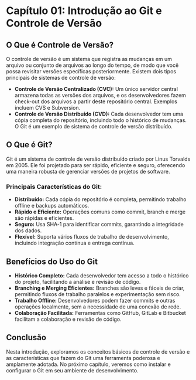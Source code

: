 # Capítulo 01: Introdução ao Git e Controle de Versão

## O Que é Controle de Versão?

O controle de versão é um sistema que registra as mudanças em um arquivo ou conjunto de arquivos ao longo do tempo, de modo que você possa revisitar versões específicas posteriormente. Existem dois tipos principais de sistemas de controle de versão:

- **Controle de Versão Centralizado (CVC):** Um único servidor central armazena todas as versões dos arquivos, e os desenvolvedores fazem check-out dos arquivos a partir deste repositório central. Exemplos incluem CVS e Subversion.
- **Controle de Versão Distribuído (CVD):** Cada desenvolvedor tem uma cópia completa do repositório, incluindo todo o histórico de mudanças. O Git é um exemplo de sistema de controle de versão distribuído.

## O Que é Git?

Git é um sistema de controle de versão distribuído criado por Linus Torvalds em 2005. Ele foi projetado para ser rápido, eficiente e seguro, oferecendo uma maneira robusta de gerenciar versões de projetos de software.

### Principais Características do Git:

- **Distribuído:** Cada cópia do repositório é completa, permitindo trabalho offline e backups automáticos.
- **Rápido e Eficiente:** Operações comuns como commit, branch e merge são rápidas e eficientes.
- **Seguro:** Usa SHA-1 para identificar commits, garantindo a integridade dos dados.
- **Flexível:** Suporta vários fluxos de trabalho de desenvolvimento, incluindo integração contínua e entrega contínua.

## Benefícios do Uso do Git

- **Histórico Completo:** Cada desenvolvedor tem acesso a todo o histórico do projeto, facilitando a análise e revisão de código.
- **Branching e Merging Eficientes:** Branches são leves e fáceis de criar, permitindo fluxos de trabalho paralelos e experimentação sem risco.
- **Trabalho Offline:** Desenvolvedores podem fazer commits e outras operações localmente, sem a necessidade de uma conexão de rede.
- **Colaboração Facilitada:** Ferramentas como GitHub, GitLab e Bitbucket facilitam a colaboração e revisão de código.

## Conclusão

Nesta introdução, exploramos os conceitos básicos de controle de versão e as características que fazem do Git uma ferramenta poderosa e amplamente adotada. No próximo capítulo, veremos como instalar e configurar o Git em seu ambiente de desenvolvimento.
